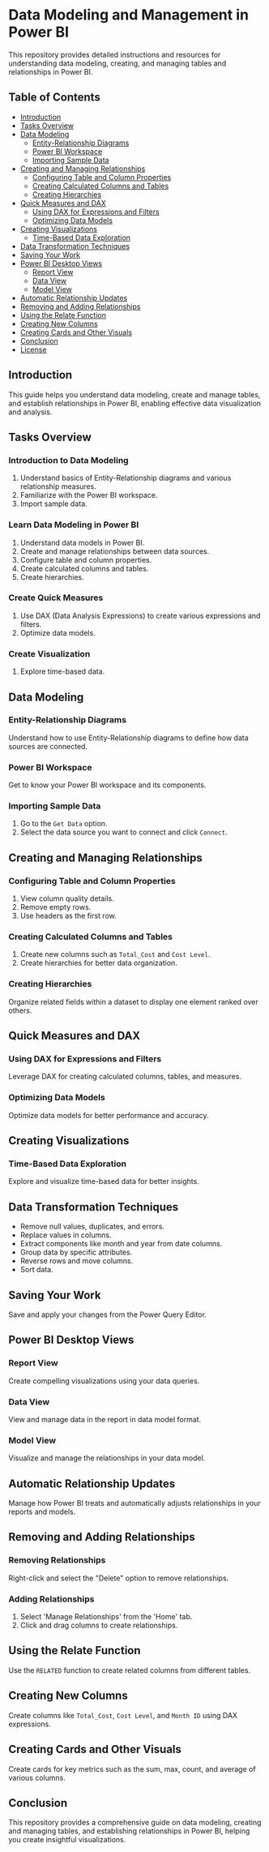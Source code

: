 # Data Modeling and Management in Power BI

This repository provides detailed instructions and resources for understanding data modeling, creating, and managing tables and relationships in Power BI.

## Table of Contents

- [Introduction](#introduction)
- [Tasks Overview](#tasks-overview)
- [Data Modeling](#data-modeling)
  - [Entity-Relationship Diagrams](#entity-relationship-diagrams)
  - [Power BI Workspace](#power-bi-workspace)
  - [Importing Sample Data](#importing-sample-data)
- [Creating and Managing Relationships](#creating-and-managing-relationships)
  - [Configuring Table and Column Properties](#configuring-table-and-column-properties)
  - [Creating Calculated Columns and Tables](#creating-calculated-columns-and-tables)
  - [Creating Hierarchies](#creating-hierarchies)
- [Quick Measures and DAX](#quick-measures-and-dax)
  - [Using DAX for Expressions and Filters](#using-dax-for-expressions-and-filters)
  - [Optimizing Data Models](#optimizing-data-models)
- [Creating Visualizations](#creating-visualizations)
  - [Time-Based Data Exploration](#time-based-data-exploration)
- [Data Transformation Techniques](#data-transformation-techniques)
- [Saving Your Work](#saving-your-work)
- [Power BI Desktop Views](#power-bi-desktop-views)
  - [Report View](#report-view)
  - [Data View](#data-view)
  - [Model View](#model-view)
- [Automatic Relationship Updates](#automatic-relationship-updates)
- [Removing and Adding Relationships](#removing-and-adding-relationships)
- [Using the Relate Function](#using-the-relate-function)
- [Creating New Columns](#creating-new-columns)
- [Creating Cards and Other Visuals](#creating-cards-and-other-visuals)
- [Conclusion](#conclusion)
- [License](#license)

## Introduction

This guide helps you understand data modeling, create and manage tables, and establish relationships in Power BI, enabling effective data visualization and analysis.

## Tasks Overview

### Introduction to Data Modeling

1. Understand basics of Entity-Relationship diagrams and various relationship measures.
2. Familiarize with the Power BI workspace.
3. Import sample data.

### Learn Data Modeling in Power BI

1. Understand data models in Power BI.
2. Create and manage relationships between data sources.
3. Configure table and column properties.
4. Create calculated columns and tables.
5. Create hierarchies.

### Create Quick Measures

1. Use DAX (Data Analysis Expressions) to create various expressions and filters.
2. Optimize data models.

### Create Visualization

1. Explore time-based data.

## Data Modeling

### Entity-Relationship Diagrams

Understand how to use Entity-Relationship diagrams to define how data sources are connected.

### Power BI Workspace

Get to know your Power BI workspace and its components.

### Importing Sample Data

1. Go to the `Get Data` option.
2. Select the data source you want to connect and click `Connect`.

## Creating and Managing Relationships

### Configuring Table and Column Properties

1. View column quality details.
2. Remove empty rows.
3. Use headers as the first row.

### Creating Calculated Columns and Tables

1. Create new columns such as `Total_Cost` and `Cost Level`.
2. Create hierarchies for better data organization.

### Creating Hierarchies

Organize related fields within a dataset to display one element ranked over others.

## Quick Measures and DAX

### Using DAX for Expressions and Filters

Leverage DAX for creating calculated columns, tables, and measures.

### Optimizing Data Models

Optimize data models for better performance and accuracy.

## Creating Visualizations

### Time-Based Data Exploration

Explore and visualize time-based data for better insights.

## Data Transformation Techniques

- Remove null values, duplicates, and errors.
- Replace values in columns.
- Extract components like month and year from date columns.
- Group data by specific attributes.
- Reverse rows and move columns.
- Sort data.

## Saving Your Work

Save and apply your changes from the Power Query Editor.

## Power BI Desktop Views

### Report View

Create compelling visualizations using your data queries.

### Data View

View and manage data in the report in data model format.

### Model View

Visualize and manage the relationships in your data model.

## Automatic Relationship Updates

Manage how Power BI treats and automatically adjusts relationships in your reports and models.

## Removing and Adding Relationships

### Removing Relationships

Right-click and select the "Delete" option to remove relationships.

### Adding Relationships

1. Select 'Manage Relationships' from the 'Home' tab.
2. Click and drag columns to create relationships.

## Using the Relate Function

Use the `RELATED` function to create related columns from different tables.

## Creating New Columns

Create columns like `Total_Cost`, `Cost Level`, and `Month ID` using DAX expressions.

## Creating Cards and Other Visuals

Create cards for key metrics such as the sum, max, count, and average of various columns.

## Conclusion

This repository provides a comprehensive guide on data modeling, creating and managing tables, and establishing relationships in Power BI, helping you create insightful visualizations.



